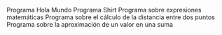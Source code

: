 Programa Hola Mundo 
Programa Shirt
Programa sobre expresiones matemáticas
Programa sobre el cálculo de la distancia entre dos puntos
Programa sobre la aproximación de un valor en una suma
